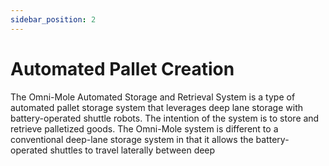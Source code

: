```yaml
---
sidebar_position: 2
---
```


# Automated Pallet Creation
The Omni-Mole Automated Storage and Retrieval System is a type of automated pallet storage system that leverages deep lane storage with battery-operated shuttle robots. The intention of the system is to store and retrieve palletized goods. The Omni-Mole system is different to a conventional deep-lane storage system in that it allows the battery-operated shuttles to travel laterally between deep 

